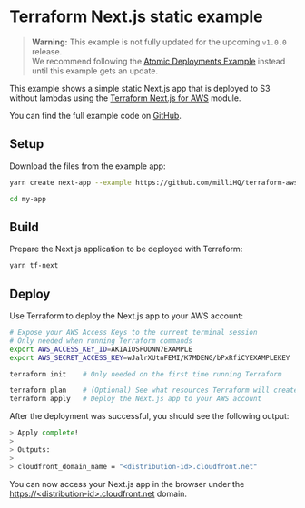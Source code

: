 # Terraform Next.js static example

> **Warning:** This example is not fully updated for the upcoming `v1.0.0` release.  
> We recommend following the [Atomic Deployments Example](https://github.com/milliHQ/terraform-aws-next-js/tree/main/examples/atomic-deployments) instead until this example gets an update.

This example shows a simple static Next.js app that is deployed to S3 without lambdas using the [Terraform Next.js for AWS](https://registry.terraform.io/modules/milliHQ/next-js/aws) module.

You can find the full example code on [GitHub](https://github.com/milliHQ/terraform-aws-next-js/tree/main/examples/static).

## Setup

Download the files from the example app:

```sh
yarn create next-app --example https://github.com/milliHQ/terraform-aws-next-js/tree/main/examples/static my-app

cd my-app
```

## Build

Prepare the Next.js application to be deployed with Terraform:

```sh
yarn tf-next
```

## Deploy

Use Terraform to deploy the Next.js app to your AWS account:

```sh
# Expose your AWS Access Keys to the current terminal session
# Only needed when running Terraform commands
export AWS_ACCESS_KEY_ID=AKIAIOSFODNN7EXAMPLE
export AWS_SECRET_ACCESS_KEY=wJalrXUtnFEMI/K7MDENG/bPxRfiCYEXAMPLEKEY

terraform init    # Only needed on the first time running Terraform

terraform plan    # (Optional) See what resources Terraform will create
terraform apply   # Deploy the Next.js app to your AWS account
```

After the deployment was successful, you should see the following output:

```sh
> Apply complete!
>
> Outputs:
>
> cloudfront_domain_name = "<distribution-id>.cloudfront.net"
```

You can now access your Next.js app in the browser under the [https://&lt;distribution-id&gt;.cloudfront.net](https://<distribution-id>.cloudfront.net) domain.
